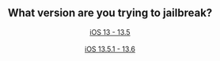 <center>
<h2>What version are you trying to jailbreak?</h2>
<a href="https://canijb.ametrine.dev/v/yes-unc0ver.md" class="myButton">  iOS 13 - 13.5  </a><br><br>
<a href="https://canijb.ametrine.dev/v/no.md" class="myButton">  iOS 13.5.1 - 13.6  </a>
</center>